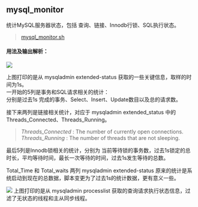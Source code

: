 
## mysql_monitor
统计MySQL服务器状态，包括 查询、链接、Innodb行锁、SQL执行状态。

> [mysql_monitor.sh]()

#### 用法及输出解析：

![](img_url)

上图打印的是从 mysqladmin extended-status 获取的一些关键信息，取样的时间为1s。  
一开始的5列是事务和SQL请求相关的统计：  
分别是过去1s 完成的事务、Select、Insert、Update数目以及总的请求数。

接下来两列是链接相关统计，对应于 mysqladmin extended_status 中的 Threads_Connected、Threads_Running。

 > *Threads_Connected* : The number of currently open connections.  
 > *Threads_Running* : The number of threads that are not sleeping.

最后5列是Innodb锁相关的统计，分别为 当前等待锁的事务数，过去1s锁定的总时长，平均等待时间，最长一次等待的时间，过去1s发生等待的总数。  

Total_Time 和 Total_waits 两列 mysqladmin extended-status  原来的统计是系统启动到现在的总数据，脚本变更为了过去1s的统计数据，更有意义一些。  

![](img_url)
上图打印的是从 mysqladmin processlist 获取的查询请求执行状态信息，过滤了无状态的线程和主从同步线程。

